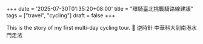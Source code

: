 +++
date = '2025-07-30T01:35:20+08:00'
title = "環騎臺北挑戰騎路線建議"
tags = ["travel", "cycling"]
draft = false
+++

This is the story of my first multi-day cycling tour. 🚴
逆時針
中華科大到南港水門走法
